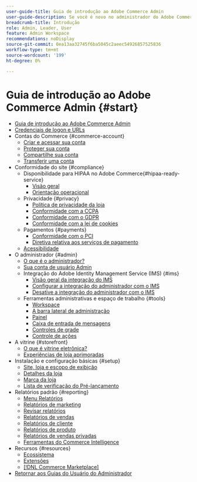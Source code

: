 ```yaml
---
user-guide-title: Guia de introdução ao Adobe Commerce Admin
user-guide-description: Se você é novo no administrador do Adobe Commerce ou do Magento Open Source, descubra recursos do  [!DNL Commerce] ecossistema, siga a jornada do cliente para explorar sua loja e saiba mais sobre os principais recursos do administrador.
breadcrumb-title: Introdução
role: Admin, Leader, User
feature: Admin Workspace
recommendations: noDisplay
source-git-commit: 0ea13aa32745f6ba5045c2aeec54926857525836
workflow-type: tm+mt
source-wordcount: '199'
ht-degree: 0%

---
```



# Guia de introdução ao Adobe Commerce Admin {#start}

+ [Guia de introdução ao Adobe Commerce Admin](guide-overview.md)
+ [Credenciais de logon e URLs](login-urls.md)
+ Contas do Commerce {#commerce-account}
   + [Criar e acessar sua conta](commerce-account-create.md)
   + [Proteger sua conta](commerce-account-secure.md)
   + [Compartilhe sua conta](commerce-account-share.md)
   + [Transferir uma conta](commerce-account-transfer.md)
+ Conformidade do site {#compliance}
   + Disponibilidade para HIPAA no Adobe Commerce{#hipaa-ready-service}
      + [Visão geral](hipaa/overview.md)
      + [Orientação operacional](hipaa/operations.md)
   + Privacidade {#privacy}
      + [Política de privacidade da loja](privacy-policy.md)
      + [Conformidade com a CCPA](compliance-ccpa.md)
      + [Conformidade com o GDPR](compliance-gdpr.md)
      + [Conformidade com a lei de cookies](compliance-cookie-law.md)
   + Pagamentos {#payments}
      + [Conformidade com o PCI](compliance-pci.md)
      + [Diretiva relativa aos serviços de pagamento](compliance-payment-services-directive.md)
   + [Acessibilidade](navigation-accessibility.md)
+ O administrador {#admin}
   + [O que é o administrador?](admin.md)
   + [Sua conta de usuário Admin](admin-signin.md)
   + Integração do Adobe Identity Management Service (IMS) {#ims}
      + [Visão geral da integração do IMS](adobe-ims-integration-overview.md)
      + [Configurar a integração do administrador com o IMS](adobe-ims-config.md)
      + [Desative a integração do administrador com o IMS](adobe-ims-disable.md)
   + Ferramentas administrativas e espaço de trabalho {#tools}
      + [Workspace](admin-workspace.md)
      + [A barra lateral de administração](admin-menu.md)
      + [Painel](admin-dashboard.md)
      + [Caixa de entrada de mensagens](admin-message-inbox.md)
      + [Controles de grade](admin-grid-controls.md)
      + [Controle de ações](admin-actions-control.md)
+ A vitrine {#storefront}
   + [O que é vitrine eletrônica?](storefront.md)
   + [Experiências de loja aprimoradas](enhanced-experiences.md)
+ Instalação e configuração básicas {#setup}
   + [Site, loja e escopo de exibição](websites-stores-views.md)
   + [Detalhes da loja](store-details.md)
   + [Marca da loja](storefront-branding.md)
   + [Lista de verificação do Pré-lançamento](prelaunch-checklist.md)
+ Relatórios padrão  {#reporting}
   + [Menu Relatórios](reports-menu.md)
   + [Relatórios de marketing](marketing-reports.md)
   + [Revisar relatórios](review-reports.md)
   + [Relatórios de vendas](sales-reports.md)
   + [Relatórios de cliente](customer-reports.md)
   + [Relatórios de produto](product-reports.md)
   + [Relatórios de vendas privadas](private-sales-reports.md)
   + [Ferramentas do Commerce Intelligence](business-intelligence.md)
+ Recursos {#resources}
   + [Ecossistema](resources.md)
   + [Extensões](extensions.md)
   + [[!DNL Commerce Marketplace]](commerce-marketplace.md)
+ [Retornar aos Guias do Usuário do Administrador](https://experienceleague.adobe.com/pt-br/docs/commerce-admin/user-guides/home)

